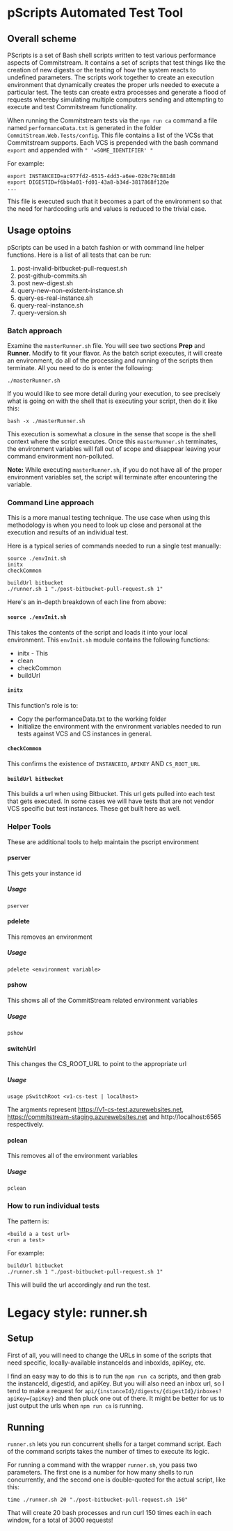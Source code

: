 # pScripts Automated Test Tool

## Overall scheme

PScripts is a set of Bash shell scripts written to test various performance aspects of Commitstream.  It contains a set
of scripts that test things like the creation of new digests or the testing of how the system reacts to undefined
parameters.  The scripts work together to create an execution environment that dynamically creates the proper urls needed
to execute a particular test.  The tests can create extra processes and generate a flood of requests whereby simulating
multiple computers sending and attempting to execute and test Commitstream functionality.

When running the Commitstream tests via the `npm run ca` command a file named `performanceData.txt` is generated in the folder
`CommitStream.Web.Tests/config`.  This file contains a list of the VCSs that Commitstream supports.  Each VCS is prepended
with the bash command `export` and appended with `" '=SOME_IDENTIFIER' "`

For example:

```export APIKEY=24494d0e-c4df-4fd5-bac1-a234c5c58224
export INSTANCEID=ac977fd2-6515-4dd3-a6ee-020c79c881d8
export DIGESTID=f6bb4a01-fd01-43a8-b34d-3817868f120e
...
```

This file is executed such that it becomes a part of the environment so that the need for hardcoding urls and values is
reduced to the trivial case.

## Usage optoins

pScripts can be used in a batch fashion or with command line helper functions. Here is a list of all tests that can be run:

1) post-invalid-bitbucket-pull-request.sh
2) post-github-commits.sh
3) post new-digest.sh
4) query-new-non-existent-instance.sh
5) query-es-real-instance.sh
6) query-real-instance.sh
7) query-version.sh

### Batch approach

Examine the `masterRunner.sh` file.  You will see two sections **Prep** and **Runner**.  Modify to fit your flavor.  As the
batch script executes, it will create an environment, do all of the processing and running of the scripts then terminate.
All you need to do is enter the following:

`./masterRunner.sh`

If you would like to see more detail during your execution, to see precisely what is going on with the shell that is
executing your script, then do it like this:

`bash -x ./masterRunner.sh`

This execution is somewhat a closure in the sense that scope is the shell context where the script executes. Once this
`masterRunner.sh` terminates, the environment variables will fall out of scope and disappear leaving your command
environment non-polluted.

**Note:** While executing `masterRunner.sh`, if you do not have all of the proper environment variables set, the script will
terminate after encountering the variable.

### Command Line approach

This is a more manual testing technique.  The use case when using this methodology is when you need to look up close and personal at the execution and results of an individual test.

Here is a typical series of commands needed to run a single test manually:

```
source ./envInit.sh
initx
checkCommon

buildUrl bitbucket
./runner.sh 1 "./post-bitbucket-pull-request.sh 1"
```

Here's an in-depth breakdown of each line from above:

#### `source ./envInit.sh`

This takes the contents of the script and loads it into your local environment.  This `envInit.sh` module contains the following functions:

* initx - This
* clean
* checkCommon
* buildUrl

#### `initx`

This function's role is to:

* Copy the performanceData.txt to the working folder
* Initialize the environment with the environment variables needed to run tests against VCS and CS instances in general.

#### `checkCommon`

This confirms the existence of `INSTANCEID`, `APIKEY` AND `CS_ROOT_URL`

#### `buildUrl bitbucket`

This builds a url when using Bitbucket.  This url gets pulled into each test that gets executed. In some cases we will have tests that are not vendor VCS specific but test instances.  These get built here as well.

### Helper Tools

These are additional tools to help maintain the pscript environment

#### pserver

This gets your instance id
##### Usage

`pserver`

#### pdelete

This removes an environment

##### Usage

`pdelete <environment variable>`

#### pshow

This shows all of the CommitStream related environment variables

##### Usage
`pshow`

#### switchUrl

This changes the CS_ROOT_URL to point to the appropriate url

##### Usage

`usage pSwitchRoot <v1-cs-test | localhost>`
    
The argments represent https://v1-cs-test.azurewebsites.net, https://commitstream-staging.azurewebsites.net and http://localhost:6565
    respectively.

#### pclean

This removes all of the environment variables

##### Usage

`pclean`


### How to run individual tests

The pattern is:

```
<build a a test url>
<run a test>
```

For example:

```
buildUrl bitbucket
./runner.sh 1 "./post-bitbucket-pull-request.sh 1"
```

This will build the url accordingly and run the test.


# Legacy style: runner.sh

## Setup
First of all, you will need to change the URLs in some of the scripts that need specific, locally-available instanceIds and inboxIds, apiKey, etc.

I find an easy way to do this is to run the `npm run ca` scripts, and then grab the instanceId, digestId, and apiKey. But you will also need an inbox url, so I tend to make a request for `api/{instanceId}/digests/{digestId}/inboxes?apiKey={apiKey}` and then pluck one out of
there. It might be better for us to just output the urls when `npm run ca` is running.

## Running

`runner.sh` lets you run concurrent shells for a target command script. Each of the command scripts takes the number of times to execute its logic.

For running a command with the wrapper `runner.sh`, you pass two parameters. The first one is a number for how many shells to run concurrently, and the second one is double-quoted for the actual script, like this:

`time ./runner.sh 20 "./post-bitbucket-pull-request.sh 150"`

That will create 20 bash processes and run curl 150 times each in each window, for a total of 3000 requests!
